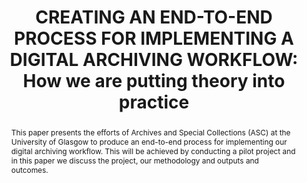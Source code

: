 ---
abstract: This paper presents the efforts of Archives and Special Collections (ASC)
  at the University of Glasgow to produce an end-to-end process for implementing our
  digital archiving workflow. This will be achieved by conducting a pilot project
  and in this paper we discuss the project, our methodology and outputs and outcomes.
creators:
- Leo Konstantelos
- Emma Yan
date: null
document_url: https://www.ideals.illinois.edu/items/128858/bitstreams/430310/data.pdf
grand_parent: iPRES
institutions: []
keywords:
- digital archiving
- workflows
- case study
landing_page_url: https://hdl.handle.net/2142/121664
language: eng
layout: publication
license: CC-BY 4.0 International
notes_url: null
parent: iPRES 2023
publication_type: presentation
size: null
slides_url: null
source_name: iPRES
stream_url: null
title: 'CREATING AN END-TO-END PROCESS FOR IMPLEMENTING A DIGITAL ARCHIVING WORKFLOW:
  How we are putting theory into practice'
year: 2023
---